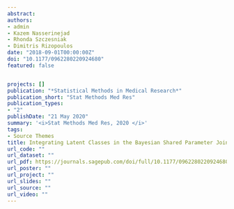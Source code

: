 ```yaml
---
abstract: 
authors:
- admin
- Kazem Nasserinejad
- Rhonda Szczesniak
- Dimitris Rizopoulos
date: "2018-09-01T00:00:00Z"
doi: "10.1177/0962280220924680"
featured: false


projects: []
publication: "*Statistical Methods in Medical Research*"
publication_short: "Stat Methods Med Res"
publication_types: 
- "2"
publishDate: "21 May 2020"
summary: '<i>Stat Methods Med Res, 2020 </i>'
tags:
- Source Themes
title: Integrating Latent Classes in the Bayesian Shared Parameter Joint Model of Longitudinal and Survival Outcomes.
url_code: ""
url_dataset: ""
url_pdf: https://journals.sagepub.com/doi/full/10.1177/0962280220924680?url_ver=Z39.88-2003&rfr_id=ori:rid:crossref.org&rfr_dat=cr_pub%20%200pubmed
url_poster: ""
url_project: ""
url_slides: ""
url_source: ""
url_video: ""
---
```

